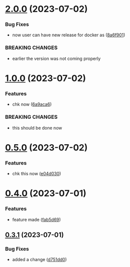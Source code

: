 # [2.0.0](https://github.com/vishuhanda/nginx-app/compare/v1.0.0...v2.0.0) (2023-07-02)


### Bug Fixes

* now user can have new release for docker as ([8a6f901](https://github.com/vishuhanda/nginx-app/commit/8a6f9019103fb7b7eff5c033db0d8e4aca908279))


### BREAKING CHANGES

* earlier the version was not coming properly



# [1.0.0](https://github.com/vishuhanda/nginx-app/compare/v0.5.0...v1.0.0) (2023-07-02)


### Features

* chk now ([6a9aca6](https://github.com/vishuhanda/nginx-app/commit/6a9aca686e0f495d9047a14fc458db3bbd70bcea))


### BREAKING CHANGES

* this should be done now



# [0.5.0](https://github.com/vishuhanda/nginx-app/compare/v0.4.0...v0.5.0) (2023-07-02)


### Features

* chk this now ([e04d030](https://github.com/vishuhanda/nginx-app/commit/e04d030f6e5099be590d1c66a25a8c89f4c11848))



# [0.4.0](https://github.com/vishuhanda/nginx-app/compare/v0.3.1...v0.4.0) (2023-07-01)


### Features

* feature made ([fab5d69](https://github.com/vishuhanda/nginx-app/commit/fab5d6940d0f190eaa2e9368f78152eea1c51df0))



## [0.3.1](https://github.com/vishuhanda/nginx-app/compare/v0.3.0...v0.3.1) (2023-07-01)


### Bug Fixes

* added a change ([d751dd0](https://github.com/vishuhanda/nginx-app/commit/d751dd026b449c215cbcf53fabbbb1bf771f91e4))



